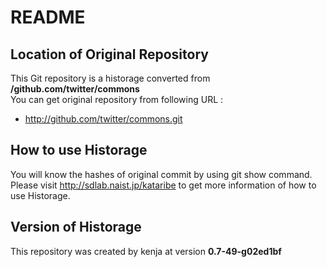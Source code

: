# README
## Location of Original Repository
This Git repository is a historage converted from **/github.com/twitter/commons**  
You can get original repository from following URL :

- http://github.com/twitter/commons.git

## How to use Historage
You will know the hashes of original commit by using git show command.  
Please visit <http://sdlab.naist.jp/kataribe> to get more information of how to use Historage.

## Version of Historage
This repository was created by kenja at version **0.7-49-g02ed1bf**
